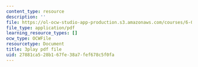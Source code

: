 ```yaml
---
content_type: resource
description: ''
file: https://ol-ocw-studio-app-production.s3.amazonaws.com/courses/6-042j-mathematics-for-computer-science-spring-2015/27881ca528b167fe38a7fef678c5f0fa_Q-6Cw8tYVeY.pdf
file_type: application/pdf
learning_resource_types: []
ocw_type: OCWFile
resourcetype: Document
title: 3play pdf file
uid: 27881ca5-28b1-67fe-38a7-fef678c5f0fa
---
```

